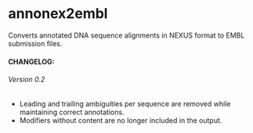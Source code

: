 # annonex2embl
Converts annotated DNA sequence alignments in NEXUS format to EMBL submission files.

#### CHANGELOG:

###### Version 0.2
* Leading and trailing ambiguities per sequence are removed while maintaining correct annotations.
* Modifiers without content are no longer included in the output.
